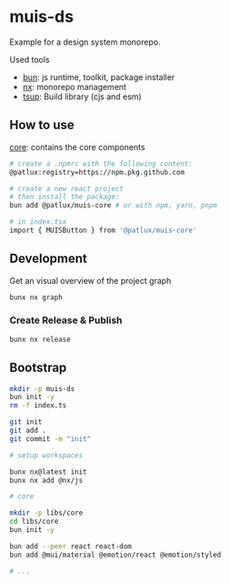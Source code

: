 # muis-ds

Example for a design system monorepo.

Used tools

- [bun](bun.sh): js runtime, toolkit, package installer
- [nx](https://nx.dev): monorepo management
- [tsup](https://tsup.egoist.dev/): Build library (cjs and esm)

## How to use

[core](./libs/core): contains the core components

```sh
# create a .npmrc with the following content:
@patlux:registry=https://npm.pkg.github.com

# create a new react project
# then install the package: 
bun add @patlux/muis-core # or with npm, yarn, pnpm

# in index.tsx
import { MUISButton } from '@patlux/muis-core'
```

## Development

Get an visual overview of the project graph

```sh
bunx nx graph
```

### Create Release & Publish

```sh
bunx nx release
```

## Bootstrap

```sh
mkdir -p muis-ds
bun init -y
rm -f index.ts

git init 
git add .
git commit -m "init"

# setup workspaces

bunx nx@latest init
bunx nx add @nx/js

# core

mkdir -p libs/core
cd libs/core
bun init -y

bun add --peer react react-dom
bun add @mui/material @emotion/react @emotion/styled

# ...
```
